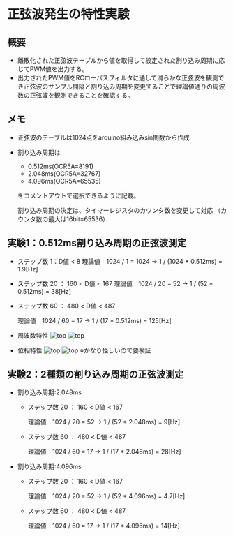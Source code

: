 # 正弦波発生の特性実験

## 概要
* 離散化された正弦波テーブルから値を取得して設定された割り込み周期に応じてPWM値を出力する。
* 出力されたPWM値をRCローパスフィルタに通して滑らかな正弦波を観測でき正弦波のサンプル間隔と割り込み周期を変更することで理論値通りの周波数の正弦波を観測できることを確認する。

## メモ
* 正弦波のテーブルは1024点をarduino組み込みsin関数から作成
* 割り込み周期は
  * 0.512ms(OCR5A=8191)
  * 2.048ms(OCR5A=32767)
  * 4.096ms(OCR5A=65535)

  をコメントアウトで選択できるように記載。

  割り込み周期の決定は、タイマーレジスタのカウンタ数を変更して対応
  （カウンタ数の最大は16bit=65536）

## 実験1：0.512ms割り込み周期の正弦波測定

* ステップ数 1：D値 < 8
   理論値　1024 / 1 = 1024 → 1 / (1024 * 0.512ms) =  1.9[Hz]

* ステップ数 20 ： 160 < D値 < 167 
   理論値　1024 / 20 = 52 → 1 / (52 * 0.512ms) =  38[Hz]

* ステップ数 60 ： 480 < D値 < 487

   理論値　1024 / 60 = 17 → 1 / (17 * 0.512ms) =  125[Hz]

* 周波数特性
 ![top](./pic_CRLPF/22k_CRLPFPower.png "top")
 ![top](./pic_CRLPF/11k_CRLPFPower.png "top")

* 位相特性
 ![top](./pic_CRLPF/22k_CRLPFPhase.png "top")
 ![top](./pic_CRLPF/11k_CRLPFPhase.png "top")
 ※かなり怪しいので要検証

## 実験2：2種類の割り込み周期の正弦波測定
* 割り込み周期:2.048ms
  * ステップ数 20 ： 160 < D値 < 167 

     理論値　1024 / 20 = 52 → 1 / (52 * 2.048ms) =  9[Hz]

  * ステップ数 60 ： 480 < D値 < 487

     理論値　1024 / 60 = 17 → 1 / (17 * 2.048ms) =  28[Hz]

* 割り込み周期:4.096ms
  * ステップ数 20 ： 160 < D値 < 167 

     理論値　1024 / 20 = 52 → 1 / (52 * 4.096ms) =  4.7[Hz]

  * ステップ数 60 ： 480 < D値 < 487

     理論値　1024 / 60 = 17 → 1 / (17 * 4.096ms) =  14[Hz]     